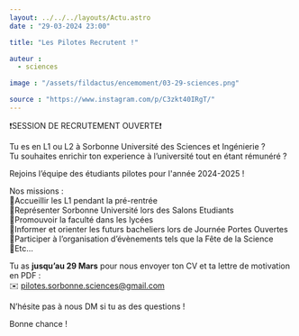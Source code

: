 ```yaml
---
layout: ../../../layouts/Actu.astro
date : "29-03-2024 23:00"

title: "Les Pilotes Recrutent !"

auteur :
  - sciences

image : "/assets/fildactus/encemoment/03-29-sciences.png"

source : "https://www.instagram.com/p/C3zkt40IRgT/"
---
```


❗️SESSION DE RECRUTEMENT OUVERTE❗️

Tu es en L1 ou L2 à Sorbonne Université des Sciences et Ingénierie ?  
Tu souhaites enrichir ton experience à l’université tout en étant rémunéré ?

Rejoins l’équipe des étudiants pilotes pour l'année 2024-2025 !

Nos missions :  
🔷Accueillir les L1 pendant la pré-rentrée  
🔷Représenter Sorbonne Université lors des Salons Etudiants  
🔷Promouvoir la faculté dans les lycées  
🔷Informer et orienter les futurs bacheliers lors de Journée Portes Ouvertes  
🔷Participer à l’organisation d’évènements tels que la Fête de la Science  
🔷Etc…

Tu as __jusqu’au 29 Mars__ pour nous envoyer ton CV et ta lettre de motivation en PDF :  
✉️ pilotes.sorbonne.sciences@gmail.com

N’hésite pas à nous DM si tu as des questions !

Bonne chance !